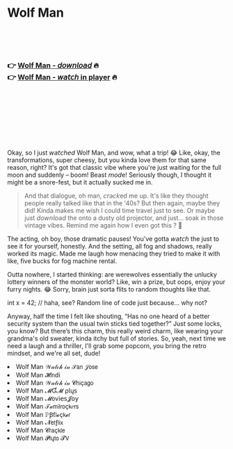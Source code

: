<h1>Wolf Man</h1>

<br><br><br>

<h3>👉 <a href="https://Staxys-childtergentsimp1974.github.io/bonnqvjmqd/">Wolf Man - 𝘥𝘰𝘸𝘯𝘭𝘰𝘢𝘥</a> 🔥<br>
👉 <a href="https://Staxys-childtergentsimp1974.github.io/bonnqvjmqd/">Wolf Man - 𝘸𝘢𝘵𝘤𝘩 in player</a> 🔥
</h3>



<br><br><br><br><br><br><br>


Okay, so I just 𝘸𝘢𝘵𝘤𝘩𝘦𝘥 Wolf Man, and wow, what a trip! 😂 Like, okay, the transformations, super cheesy, but you kinda love them for that same reason, right? It's got that classic vibe where you're just waiting for the full moon and suddenly – boom! Beast 𝘮𝘰𝘥e! Seriously though, I thought it might be a snore-fest, but it actually sucked me in. 

> And that dialogue, oh man, 𝘤𝘳𝘢𝘤𝘬ed me up. It's like they thought people really talked like that in the '40s? But then again, maybe they did! Kinda makes me wish I could time travel just to see. Or maybe just 𝘥𝘰𝘸𝘯𝘭𝘰𝘢𝘥 the   onto a dusty old projector, and just… soak in those vintage vibes. Remind me again how I even got this  ? 🤣

The acting, oh boy, those dramatic pauses! You've gotta 𝘸𝘢𝘵𝘤𝘩 the   just to see it for yourself, honestly. And the setting, all fog and shadows, really worked its magic. Made me laugh how menacing they tried to make it with like, five bucks for fog machine rental. 

Outta nowhere, I started thinking: are werewolves essentially the unlucky lottery winners of the monster world? Like, win a prize, but oops, enjoy your furry nights. 😂 Sorry, brain just sorta flits to random thoughts like that.

int x = 42; // haha, see? Random line of code just because... why not?

Anyway, half the time I felt like shouting, “Has no one heard of a better security system than the usual twin sticks tied together?” Just some locks, you know? But there’s this charm, this really weird charm, like wearing your grandma's old sweater, kinda itchy but full of stories. So, yeah, next time we need a laugh and a thriller, I'll grab some popcorn, you bring the retro mindset, and we're all set, dude!

<li>Wolf Man 𝒲𝒶𝓉𝒸𝒽 𝒾𝓃 𝒮𝖺𝗇 𝒥𝗈𝗌𝖾</li>
<li>Wolf Man 𝓗𝗂𝗇ԁ𝗂</li>
<li>Wolf Man 𝒲𝒶𝓉𝒸𝒽 𝒾𝓃 𝓒𝗁𝗂ç𝖺𝗀𝗈</li>
<li>Wolf Man 𝓜Ɠ𝓜 ρ𝗅ų𝗌</li>
<li>Wolf Man 𝓜𝗈ν𝗂𝖾𝗌𝓙𝗈𝗒</li>
<li>Wolf Man 𝒯𝒶𝗆𝗂𝗅𝗋𝗈ç𝗄𝑒𝗋𝗌</li>
<li>Wolf Man 𝙿Ꞵť𝗅𝓸ç𝗄𝓮𝗋</li>
<li>Wolf Man 𝓝𝖾𝗍ƒ𝗅𝗂𝗑</li>
<li>Wolf Man 𝓒𝗋𝖺ç𝗄𝗅𝖾</li>
<li>Wolf Man 𝓟𝗅ų𝗍𝗈 𝓣𝖵</li>
